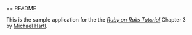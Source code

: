 == README

This is the sample application for 
the the [*Ruby on Rails Tutorial*](http://railstutorial.org/)
Chapter 3
by [Michael Hartl](http://michaelhartl.com/).
